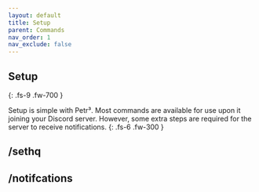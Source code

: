 ```yaml
---
layout: default
title: Setup
parent: Commands
nav_order: 1
nav_exclude: false
---
```


## Setup
{: .fs-9 .fw-700 }

Setup is simple with Petr³. Most commands are available for use upon it joining your Discord server. However, some extra steps are required for the server to receive notifications. 
{: .fs-6 .fw-300 }

## /sethq

## /notifcations